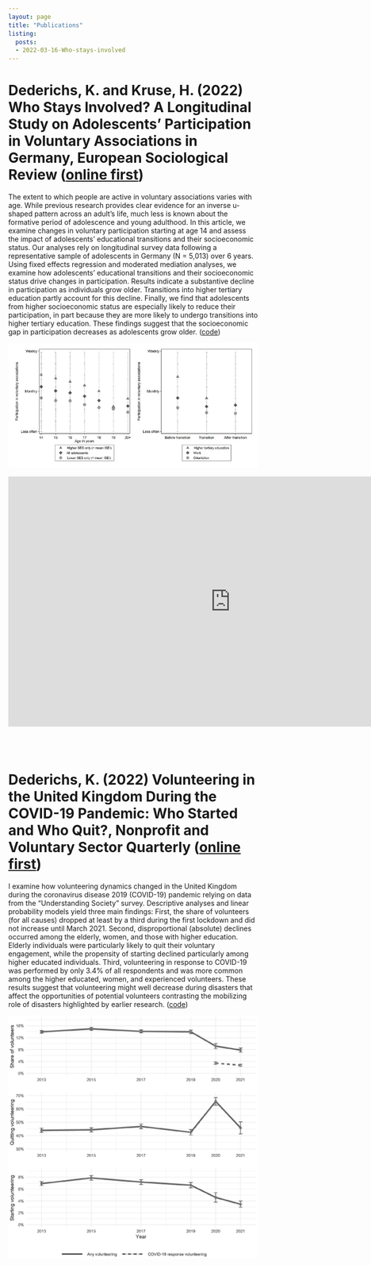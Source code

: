 ```yaml
---
layout: page
title: "Publications"
listing:
  posts:
  - 2022-03-16-Who-stays-involved
---
```


# Dederichs, K. and Kruse, H. (2022) Who Stays Involved? A Longitudinal Study on Adolescents’ Participation in Voluntary Associations in Germany, European Sociological Review ([online first](https://academic.oup.com/esr/advance-article-abstract/doi/10.1093/esr/jcac013/6529441))

The extent to which people are active in voluntary associations varies with age. While previous research provides clear evidence for an inverse u-shaped pattern across an adult’s life, much less is known about the formative period of adolescence and young adulthood. In this article, we examine changes in voluntary participation starting at age 14 and assess the impact of adolescents’ educational transitions and their socioeconomic status. Our analyses rely on longitudinal survey data following a representative sample of adolescents in Germany (N = 5,013) over 6 years. Using fixed effects regression and moderated mediation analyses, we examine how adolescents’ educational transitions and their socioeconomic status drive changes in participation. Results indicate a substantive decline in participation as individuals grow older. Transitions into higher tertiary education partly account for this decline. Finally, we find that adolescents from higher socioeconomic status are especially likely to reduce their participation, in part because they are more likely to undergo transitions into higher tertiary education. These findings suggest that the socioeconomic gap in participation decreases as adolescents grow older. ([code](https://github.com/kasimirdederichs/Who_stays_involved)) 

![](assets/Who_stays_involved_Figure2.jpg)
<p align="center">
<iframe width="896" height="504" src="https://www.youtube.com/embed/Dv-OR_WLzwI" title="YouTube video player" frameborder="0" allow="accelerometer; autoplay; clipboard-write; encrypted-media; gyroscope; picture-in-picture" allowfullscreen></iframe>
</p>

<br/><br/>

# Dederichs, K. (2022) Volunteering in the United Kingdom During the COVID-19 Pandemic: Who Started and Who Quit?, Nonprofit and Voluntary Sector Quarterly ([online first](https://journals.sagepub.com/doi/full/10.1177/08997640221122814#table-fn2-08997640221122814))

I examine how volunteering dynamics changed in the United Kingdom during the coronavirus disease 2019 (COVID-19) pandemic relying on data from the “Understanding Society” survey. Descriptive analyses and linear probability models yield three main findings: First, the share of volunteers (for all causes) dropped at least by a third during the first lockdown and did not increase until March 2021. Second, disproportional (absolute) declines occurred among the elderly, women, and those with higher education. Elderly individuals were particularly likely to quit their voluntary engagement, while the propensity of starting declined particularly among higher educated individuals. Third, volunteering in response to COVID-19 was performed by only 3.4% of all respondents and was more common among the higher educated, women, and experienced volunteers. These results suggest that volunteering might well decrease during disasters that affect the opportunities of potential volunteers contrasting the mobilizing role of disasters highlighted by earlier research. ([code](https://github.com/kasimirdederichs/Volunteering_COVID))

![](assets/Volunteering_Covid_UK_Figure1.jpg)
